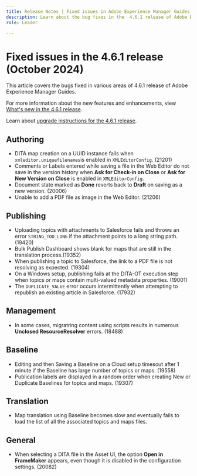 ```yaml
---
title: Release Notes | Fixed issues in Adobe Experience Manager Guides 4.6.1 release
description: Learn about the bug fixes in the  4.6.1 release of Adobe Experience Manager Guides
role: Leader

---
```


# Fixed issues in the 4.6.1 release (October 2024)


This article covers the bugs fixed in various areas of 4.6.1 release of Adobe Experience Manager Guides.


For more information about the new features and enhancements, view [What's new in  the 4.6.1 release](whats-new-4-6-1.md).

Learn about [upgrade instructions for the 4.6.1 release](../release-info/upgrade-instructions-4-6-1.md).

## Authoring

- DITA map creation on a UUID instance fails when `xmleditor.uniquefilenames`is enabled in `XMLEditorConfig`. (21201)
- Comments or Labels entered while saving a file in the Web Editor do not save in the version history when **Ask for Check-in on Close** or **Ask for New Version on Close** is enabled in `XMLEditorConfig`. 
- Document state marked as **Done** reverts back to **Draft** on saving as a new version. (20006)
- Unable to add a PDF file as image in the Web Editor. (21206)

## Publishing

- Uploading topics with attachments to Salesforce fails and throws an error `STRING_TOO_LONG` if the attachment points to a long string path. (19420)
- Bulk Publish Dashboard shows blank for maps that are still in the translation process.(19352)
- When publishing a topic to Salesforce, the link to a PDF file is not resolving as expected. (19304)
- On a Windows setup, publishing fails at the DITA-OT execution step when topics or maps contain multi-valued metadata properties. (19001)
- The `DUPLICATE_VALUE` error occurs intermittently when attempting to republish an existing article in Salesforce. (17932)


## Management

- In some cases, migratring content using scripts results in numerous **Unclosed ResourceResolver** errors. (18488)

## Baseline

- Editing and then Saving a Baseline on a Cloud setup timesout after 1 minute if the Baseline has large number of topics or maps. (19558)
- Publication labels are displayed in a random order when creating New or Duplicate Baselines for topics and maps. (19307)


## Translation

- Map translation using Baseline becomes slow and eventually fails to load the list of all the associated topics and maps files.

## General

- When selecting a DITA file in the Asset UI, the option **Open in FrameMaker** appears, even though it is disabled in the configuration settings. (20082)






